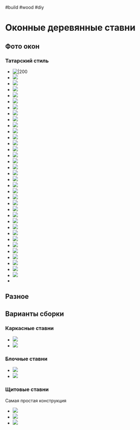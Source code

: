 #build #wood #diy 

# Оконные деревянные ставни
## Фото окон
### Татарский стиль
- ![|200](image001.jpg)
- ![](stavni-na-okna-294282564%201.jpg)
- ![](1668195565_54-daeger-club-p-okno-na-tatarskom-dizain-krasivo-61.jpg)
- ![](1668195539_56-daeger-club-p-okno-na-tatarskom-dizain-krasivo-63.jpg)
- ![](1668195546_45-daeger-club-p-okno-na-tatarskom-dizain-krasivo-50.jpg)
- ![](1668195520_17-daeger-club-p-okno-na-tatarskom-dizain-krasivo-17.jpg)
-  ![](44975c2cac8b8f2041b71f5c729815c9.jpeg)
- ![](image_5991a1e66ba322.jpg)
- ![](1680175279_obstanovka-club-p-tatarskaya-izba-snaruzhi-pinterest-20.jpg)
- ![](1668195612_52-daeger-club-p-okno-na-tatarskom-dizain-krasivo-58.jpg)
- ![](1680175261_obstanovka-club-p-tatarskaya-izba-snaruzhi-pinterest-28.jpg)
- ![](1680175251_obstanovka-club-p-tatarskaya-izba-snaruzhi-pinterest-41.jpg)
- ![](1680175299_obstanovka-club-p-tatarskaya-izba-snaruzhi-pinterest-47.jpg)
- ![](1680175312_obstanovka-club-p-tatarskaya-izba-snaruzhi-pinterest-51.jpg)
- ![](1680175301_obstanovka-club-p-tatarskaya-izba-snaruzhi-pinterest-34.jpg)
- ![](1680175279_obstanovka-club-p-tatarskaya-izba-snaruzhi-pinterest-39.jpg)
- ![](1680175325_obstanovka-club-p-tatarskaya-izba-snaruzhi-pinterest-59.jpg)
- ![](1680175323_obstanovka-club-p-tatarskaya-izba-snaruzhi-pinterest-35.jpg)
- ![](1680175346_obstanovka-club-p-tatarskaya-izba-snaruzhi-pinterest-43.jpg)
- ![](1680175361_obstanovka-club-p-tatarskaya-izba-snaruzhi-pinterest-70.jpg)
- ![](1680175279_obstanovka-club-p-tatarskaya-izba-snaruzhi-pinterest-42.jpg)
- ![](der8-2716870281.jpg)
- ![](09.jpg)
- ![](1674516555_gas-kvas-com-p-uzori-na-stavnyakh-derevenskogo-doma-risun-41.jpg)
- ![](1680175249_obstanovka-club-p-tatarskaya-izba-snaruzhi-pinterest-3.jpg)
- ![](1680175189_obstanovka-club-p-tatarskaya-izba-snaruzhi-pinterest-4.jpg)
- ![](1680175199_obstanovka-club-p-tatarskaya-izba-snaruzhi-pinterest-7.jpg)
- ![](1680175268_obstanovka-club-p-tatarskaya-izba-snaruzhi-pinterest-29.jpg)
- ![](1680175277_obstanovka-club-p-tatarskaya-izba-snaruzhi-pinterest-40.jpg)
- ![](1680175255_obstanovka-club-p-tatarskaya-izba-snaruzhi-pinterest-19.jpg)
- ![](1680175224_obstanovka-club-p-tatarskaya-izba-snaruzhi-pinterest-21.jpg)
- ![](1680175336_obstanovka-club-p-tatarskaya-izba-snaruzhi-pinterest-50.jpg)
- ![](1680175234_obstanovka-club-p-tatarskaya-izba-snaruzhi-pinterest-24.jpg)
- ![](1668195594_9-daeger-club-p-okno-na-tatarskom-dizain-krasivo-9.jpg)
- ![](1668195526_12-daeger-club-p-okno-na-tatarskom-dizain-krasivo-12.jpg)
- 


## Разное

## Варианты сборки
### Каркасные ставни
- ![](f6a9f5a1d9246ca74e9938362d49662f.png)
- ![](868e11e6f971d42afabef4fdb110d3d0.jpeg)

### Блочные ставни
- ![](e5f9076f6b610227d9fa1d2e6b74764a.jpeg)
- ![](5a94335fc2dbb75a2a465b31ebe17961%201.jpeg)

### Щитовые ставни
Самая простая конструкция
- ![](derevyannyie-stavni-na-okna-svoimi-rukami4.jpg)
- ![](85e89d256858baad11ebe777539fa8b6.jpeg)
- ![](633a1b884a82c31dea1125945e692578.jpeg)